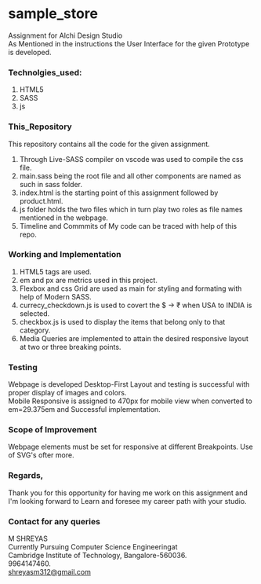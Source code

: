 # sample_store
Assignment for Alchi Design Studio</br>
As Mentioned in the instructions the User Interface for the given Prototype is developed.</br>
### Technolgies_used:</br>
1. HTML5</br>
2. SASS</br>
3. js</br>
### This_Repository</br>
This repository contains all the code for the given assignment.</br>
1. Through Live-SASS compiler on vscode was used to compile the css file.</br>
2. main.sass being the root file and all other components are named as such in sass folder.</br>
3. index.html is the starting point of this assignment followed by product.html.</br>
4. js folder holds the two files which in turn play two roles as file names mentioned in the webpage.</br>
5. Timeline and Commmits of My code can be traced with help of this repo.</br>
### Working and Implementation</br>
1. HTML5 tags are used.</br>
2. em and px are metrics used in this project.</br>
2. Flexbox and css Grid are used as main for styling and formating with help of Modern SASS.</br>
3. currecy_checkdown.js is used to covert the $ -> ₹ when USA to INDIA is selected.
4. checkbox.js is used to display the items that belong only to that category.
5. Media Queries are implemented to attain the desired responsive layout at two or three breaking points.
### Testing</br>
Webpage is developed Desktop-First Layout and testing is successful with proper display of images and colors.</br>
Mobile Responsive is assigned to 470px for mobile view when converted to em=29.375em and Successful implementation.
### Scope of Improvement</br>
Webpage elements must be set for responsive at different Breakpoints.
Use of SVG's ofter more.</br>
### Regards,</br>
Thank you for this opportunity for having me work on this assignment and </br>I'm looking forward to Learn and foresee my career path with your studio.
### Contact for any queries
M SHREYAS</br>
Currently Pursuing Computer Science Engineeringat</br>
Cambridge Institute of Technology, Bangalore-560036.</br>
9964147460.</br>
shreyasm312@gmail.com</br>
